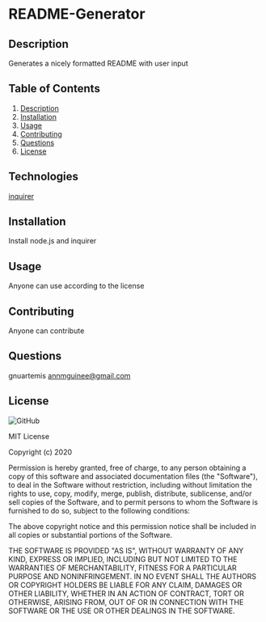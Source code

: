 # README-Generator
## Description
Generates a nicely formatted README with user input

## Table of Contents
1. [Description](#-Description)
1. [Installation](#Installation)
1. [Usage](#Usage)
1. [Contributing](#Contributing)
1. [Questions](#Questions)
1. [License](#License)

## Technologies 

[inquirer](https://www.npmjs.com/package/inquirer)

## Installation
Install node.js and inquirer

## Usage
Anyone can use according to the license
    
## Contributing
Anyone can contribute

## Questions
gnuartemis
annmguinee@gmail.com 

## License 

![GitHub](https://img.shields.io/github/license/gnuartemis/README-Generator) 

MIT License

Copyright (c) 2020
    
Permission is hereby granted, free of charge, to any person obtaining a copy of this software and associated documentation files (the "Software"), to deal in the Software without restriction, including without limitation the rights to use, copy, modify, merge, publish, distribute, sublicense, and/or sell copies of the Software, and to permit persons to whom the Software is furnished to do so, subject to the following conditions:

The above copyright notice and this permission notice shall be included in all copies or substantial portions of the Software.

THE SOFTWARE IS PROVIDED "AS IS", WITHOUT WARRANTY OF ANY KIND, EXPRESS OR IMPLIED, INCLUDING BUT NOT LIMITED TO THE WARRANTIES OF MERCHANTABILITY, FITNESS FOR A PARTICULAR PURPOSE AND NONINFRINGEMENT. IN NO EVENT SHALL THE AUTHORS OR COPYRIGHT HOLDERS BE LIABLE FOR ANY CLAIM, DAMAGES OR OTHER LIABILITY, WHETHER IN AN ACTION OF CONTRACT, TORT OR OTHERWISE, ARISING FROM, OUT OF OR IN CONNECTION WITH THE SOFTWARE OR THE USE OR OTHER DEALINGS IN THE SOFTWARE.